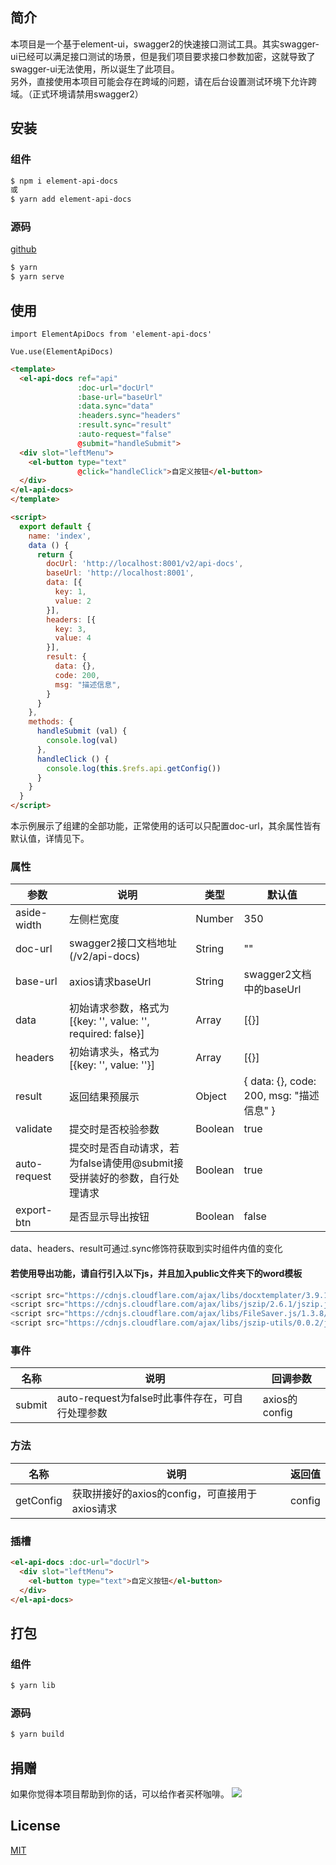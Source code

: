 ## 简介

本项目是一个基于element-ui，swagger2的快速接口测试工具。其实swagger-ui已经可以满足接口测试的场景，但是我们项目要求接口参数加密，这就导致了swagger-ui无法使用，所以诞生了此项目。<br>
另外，直接使用本项目可能会存在跨域的问题，请在后台设置测试环境下允许跨域。（正式环境请禁用swagger2）

## 安装

### 组件

```sh
$ npm i element-api-docs
或
$ yarn add element-api-docs
```

### 源码

<a href="https://github.com/sscfaith/element-api-docs" target="_blank">github</a>

```sh
$ yarn
$ yarn serve
```

## 使用

```
import ElementApiDocs from 'element-api-docs'

Vue.use(ElementApiDocs)
```

```html
<template>
  <el-api-docs ref="api"
               :doc-url="docUrl"
               :base-url="baseUrl"
               :data.sync="data"
               :headers.sync="headers"
               :result.sync="result"
               :auto-request="false"
               @submit="handleSubmit">
  <div slot="leftMenu">
    <el-button type="text"
               @click="handleClick">自定义按钮</el-button>
  </div>
</el-api-docs>
</template>

<script>
  export default {
    name: 'index',
    data () {
      return {
        docUrl: 'http://localhost:8001/v2/api-docs',
        baseUrl: 'http://localhost:8001',
        data: [{
          key: 1,
          value: 2
        }],
        headers: [{
          key: 3,
          value: 4
        }],
        result: {
          data: {},
          code: 200,
          msg: "描述信息",
        }
      }
    },
    methods: {
      handleSubmit (val) {
        console.log(val)
      },
      handleClick () {
        console.log(this.$refs.api.getConfig())
      }
    }
  }
</script>
```
本示例展示了组建的全部功能，正常使用的话可以只配置doc-url，其余属性皆有默认值，详情见下。

### 属性

| 参数 | 说明 | 类型 | 默认值 |
| ------ | ------ | ------ | ------ |
| aside-width | 左侧栏宽度 | Number | 350 |
| doc-url | swagger2接口文档地址(/v2/api-docs) | String | "" |
| base-url | axios请求baseUrl | String | swagger2文档中的baseUrl |
| data | 初始请求参数，格式为[{key: '', value: '', required: false}] | Array | [{}] |
| headers | 初始请求头，格式为[{key: '', value: ''}] | Array | [{}] |
| result | 返回结果预展示 | Object | { data: {}, code: 200, msg: "描述信息" } |
| validate | 提交时是否校验参数 | Boolean | true |
| auto-request | 提交时是否自动请求，若为false请使用@submit接受拼装好的参数，自行处理请求 | Boolean | true |
| export-btn | 是否显示导出按钮 | Boolean | false |

data、headers、result可通过.sync修饰符获取到实时组件内值的变化

#### 若使用导出功能，请自行引入以下js，并且加入public文件夹下的word模板

```javascript
<script src="https://cdnjs.cloudflare.com/ajax/libs/docxtemplater/3.9.1/docxtemplater.js"></script>
<script src="https://cdnjs.cloudflare.com/ajax/libs/jszip/2.6.1/jszip.js"></script>
<script src="https://cdnjs.cloudflare.com/ajax/libs/FileSaver.js/1.3.8/FileSaver.js"></script>
<script src="https://cdnjs.cloudflare.com/ajax/libs/jszip-utils/0.0.2/jszip-utils.js"></script>
```

### 事件

| 名称 | 说明 | 回调参数 |
| ------ | ------ | ------ |
| submit | auto-request为false时此事件存在，可自行处理参数 | axios的config |

### 方法

| 名称 | 说明 | 返回值 |
| ------ | ------ | ------ |
| getConfig | 获取拼接好的axios的config，可直接用于axios请求 | config |

### 插槽

```html
<el-api-docs :doc-url="docUrl">
  <div slot="leftMenu">
    <el-button type="text">自定义按钮</el-button>
  </div>
</el-api-docs>
```

## 打包

### 组件

```sh
$ yarn lib
```

### 源码

```sh
$ yarn build
```

## 捐赠
如果你觉得本项目帮助到你的话，可以给作者买杯咖啡。
<img src="http://112.74.43.150/images/donate.png">

## License

<a href="https://opensource.org/licenses/MIT" target="_blank">MIT</a>
